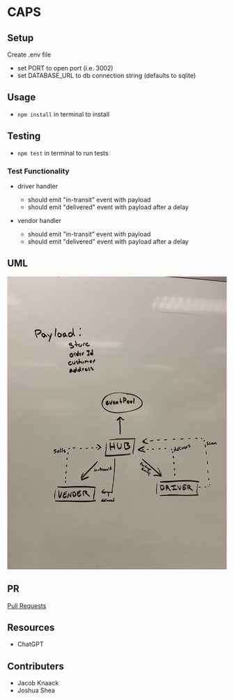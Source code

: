 # CAPS

## Setup

Create .env file

- set PORT to open port (i.e. 3002)
- set DATABASE_URL to db connection string (defaults to sqlite)

## Usage

- `npm install` in terminal to install

## Testing

- `npm test` in terminal to run tests

### Test Functionality

- driver handler

  - should emit "in-transit" event with payload
  - should emit "delivered" event with payload after a delay

- vendor handler
  - should emit "in-transit" event with payload
  - should emit "delivered" event with payload after a delay

## UML

![class-11 whiteboard](./IMG_1587.jpeg)

## PR

[Pull Requests](https://github.com/jshea44/caps/pulls?q=is%3Apr+is%3Aclosed)

## Resources

- ChatGPT

## Contributers

- Jacob Knaack
- Joshua Shea
